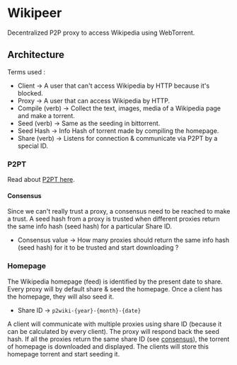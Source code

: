 # Wikipeer

Decentralized P2P proxy to access Wikipedia using WebTorrent.

## Architecture

Terms used :

* Client -> A user that can't access Wikipedia by HTTP because it's blocked.
* Proxy -> A user that can access Wikipedia by HTTP.
* Compile (verb) -> Collect the text, images, media of a Wikipedia page and make a torrent.
* Seed (verb) -> Same as the seeding in bittorrent.
* Seed Hash -> Info Hash of torrent made by compiling the homepage.
* Share (verb) -> Listens for connection & communicate via P2PT by a special ID.

### P2PT

Read about [P2PT here](https://github.com/subins2000/p2pt).

#### Consensus

Since we can't really trust a proxy, a consensus need to be reached to make a trust. A seed hash from a proxy is trusted when different proxies return the same info hash (seed hash) for a particular Share ID.

* Consensus value -> How many proxies should return the same info hash (seed hash) for it to be trusted and start downloading ?

### Homepage

The Wikipedia homepage (feed) is identified by the present date to share. Every proxy will by default share & seed the homepage. Once a client has the homepage, they will also seed it.

* Share ID -> `p2wiki-{year}-{month}-{date}`

A client will communicate with multiple proxies using share ID (because it can be calculated by every client). The proxy will respond back the seed hash. If all the proxies return the same share ID (see [consensus](#consensus)), the torrent of homepage is downloaded and displayed. The clients will store this homepage torrent and start seeding it.
